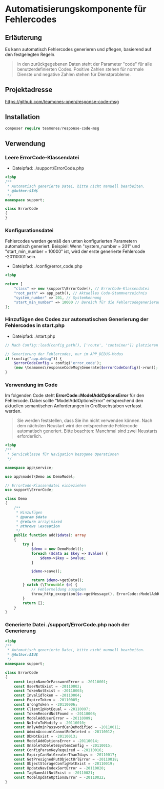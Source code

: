 # Automatisierungskomponente für Fehlercodes

## Erläuterung

Es kann automatisch Fehlercodes generieren und pflegen, basierend auf den festgelegten Regeln.

> In den zurückgegebenen Daten steht der Parameter "code" für alle benutzerdefinierten Codes. Positive Zahlen stehen für normale Dienste und negative Zahlen stehen für Dienstprobleme.

## Projektadresse

https://github.com/teamones-open/response-code-msg

## Installation

```php
composer require teamones/response-code-msg
```

## Verwendung

### Leere ErrorCode-Klassendatei

- Dateipfad: ./support/ErrorCode.php

```php
<?php
/**
 * Automatisch generierte Datei, bitte nicht manuell bearbeiten.
 * @Author:$Id$
 */
namespace support;

class ErrorCode
{
}
```

### Konfigurationsdatei

Fehlercodes werden gemäß den unten konfigurierten Parametern automatisch generiert. Beispiel: Wenn "system_number = 201" und "start_min_number = 10000" ist, wird der erste generierte Fehlercode -20110001 sein.

- Dateipfad: ./config/error_code.php

```php
<?php

return [
    "class" => new \support\ErrorCode(), // ErrorCode-Klassendatei
    "root_path" => app_path(), // Aktuelles Code-Stammverzeichnis
    "system_number" => 201, // Systemkennung
    "start_min_number" => 10000 // Bereich für die Fehlercodegenerierung, z. B. 10000-99999
];
```

### Hinzufügen des Codes zur automatischen Generierung der Fehlercodes in start.php

- Dateipfad: ./start.php

```php
// Nach Config::load(config_path(), ['route', 'container']) platzieren

// Generierung der Fehlercodes, nur im APP_DEBUG-Modus
if (config("app.debug")) {
    $errorCodeConfig = config('error_code');
    (new \teamones\responseCodeMsg\Generate($errorCodeConfig))->run();
}
```

### Verwendung im Code

Im folgenden Code steht **ErrorCode::ModelAddOptionsError** für den Fehlercode. Dabei sollte "ModelAddOptionsError" entsprechend den aktuellen semantischen Anforderungen in Großbuchstaben verfasst werden.

> Sie werden feststellen, dass Sie ihn nicht verwenden können. Nach dem nächsten Neustart wird der entsprechende Fehlercode automatisch generiert. Bitte beachten: Manchmal sind zwei Neustarts erforderlich.

```php
<?php
/**
 * Serviceklasse für Navigation bezogene Operationen
 */

namespace app\service;

use app\model\Demo as DemoModel;

// ErrorCode-Klassendatei einbeziehen
use support\ErrorCode;

class Demo
{
    /**
     * Hinzufügen
     * @param $data
     * @return array|mixed
     * @throws \exception
     */
    public function add($data): array
    {
        try {
            $demo = new DemoModel();
            foreach ($data as $key => $value) {
                $demo->$key = $value;
            }

            $demo->save();

            return $demo->getData();
        } catch (\Throwable $e) {
            // Fehlermeldung ausgeben
            throw_http_exception($e->getMessage(), ErrorCode::ModelAddOptionsError);
        }
        return [];
    }
}
```

### Generierte Datei ./support/ErrorCode.php nach der Generierung

```php
<?php
/**
 * Automatisch generierte Datei, bitte nicht manuell bearbeiten.
 * @Author:$Id$
 */
namespace support;

class ErrorCode
{
    const LoginNameOrPasswordError = -20110001;
    const UserNotExist = -20110002;
    const TokenNotExist = -20110003;
    const InvalidToken = -20110004;
    const ExpireToken = -20110005;
    const WrongToken = -20110006;
    const ClientIpNotEqual = -20110007;
    const TokenRecordNotFound = -20110008;
    const ModelAddUserError = -20110009;
    const NoInfoToModify = -20110010;
    const OnlyAdminPasswordCanBeModified = -20110011;
    const AdminAccountCannotBeDeleted = -20110012;
    const DbNotExist = -20110013;
    const ModelAddOptionsError = -20110014;
    const UnableToDeleteSystemConfig = -20110015;
    const ConfigParamKeyRequired = -20110016;
    const ExpiryCanNotGreaterThan7days = -20110017;
    const GetPresignedPutObjectUrlError = -20110018;
    const ObjectStorageConfigNotExist = -20110019;
    const UpdateNavIndexSortError = -20110020;
    const TagNameAttNotExist = -20110021;
    const ModelUpdateOptionsError = -20110022;
}
```
